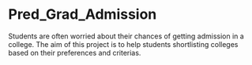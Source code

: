 # Pred_Grad_Admission
Students are often worried about their chances of getting admission in a college. The aim of this project is to help students shortlisting colleges based on their preferences and criterias.
